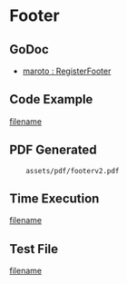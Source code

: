# Footer

## GoDoc
* [maroto : RegisterFooter](https://pkg.go.dev/github.com/chioshinu/maroto/v2#Maroto.RegisterFooter)

## Code Example
[filename](../../assets/examples/footer/v2/main.go ':include :type=code')

## PDF Generated
```pdf
	assets/pdf/footerv2.pdf
```

## Time Execution
[filename](../../assets/text/footerv2.txt  ':include :type=code')

## Test File
[filename](https://raw.githubusercontent.com/johnfercher/maroto/master/test/maroto/examples/footer.json  ':include :type=code')